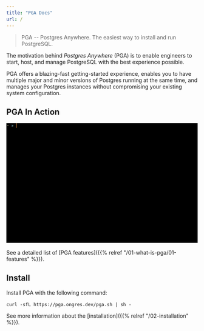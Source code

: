 ```yaml
---
title: "PGA Docs"
url: /
---
```


> PGA -- Postgres Anywhere. The easiest way to install and run PostgreSQL.

The motivation behind *Postgres Anywhere* (PGA) is to enable engineers to start, host, and manage PostgreSQL with the best experience possible.

PGA offers a blazing-fast getting-started experience, enables you to have multiple major and minor versions of Postgres running at the same time, and manages your Postgres instances without compromising your existing system configuration.

## PGA In Action

<img src="pga-cli-cluster.gif" class="inline featherlight-image" alt="PGA command line example">

<!--
```
$> pga cluster list
There are no PostgreSQL clusters running

$> pga cluster create --name test
✓ Creating PostgreSQL cluster
Cluster definition checked
Pulling image docker.io/library/postgres:15.3 ...
Pulled image docker.io/library/postgres:15.3
Postgres started, waiting for readiness ...
Cluster test started successfully

$> pga cluster get test
PostgreSQL cluster:

Name:       test
Status:     Running
Postgres:   15.3
Port:       5432

$> pga cluster psql test
psql (15.3 (Debian 15.3-1.pgdg120+1))
Type "help" for help.

postgres=#
```
-->

See a detailed list of [PGA features]({{% relref "/01-what-is-pga/01-features" %}}).

## Install

Install PGA with the following command:

```
curl -sfL https://pga.ongres.dev/pga.sh | sh -
```

See more information about the [installation]({{% relref "/02-installation" %}}).
